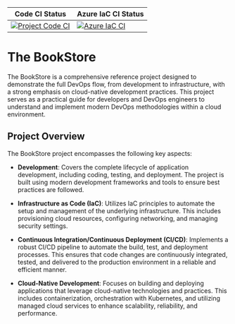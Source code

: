 | Code CI Status | Azure IaC CI Status  |
|---|---|
| [![Project Code CI](https://github.com/MichielVanHerreweghe/bookstore/actions/workflows/code-ci.yml/badge.svg)](https://github.com/MichielVanHerreweghe/bookstore/actions/workflows/code-ci.yml) | [![Azure IaC CI](https://github.com/MichielVanHerreweghe/bookstore/actions/workflows/azure-iac-ci.yml/badge.svg)](https://github.com/MichielVanHerreweghe/bookstore/actions/workflows/azure-iac-ci.yml) |

# The BookStore

The BookStore is a comprehensive reference project designed to demonstrate the full DevOps flow, from development to infrastructure, with a strong emphasis on cloud-native development practices. This project serves as a practical guide for developers and DevOps engineers to understand and implement modern DevOps methodologies within a cloud environment.

## Project Overview
The BookStore project encompasses the following key aspects:
- **Development**: Covers the complete lifecycle of application development, including coding, testing, and deployment. The project is built using modern development frameworks and tools to ensure best practices are followed.

- **Infrastructure as Code (IaC)**: Utilizes IaC principles to automate the setup and management of the underlying infrastructure. This includes provisioning cloud resources, configuring networking, and managing security settings.

- **Continuous Integration/Continuous Deployment (CI/CD)**: Implements a robust CI/CD pipeline to automate the build, test, and deployment processes. This ensures that code changes are continuously integrated, tested, and delivered to the production environment in a reliable and efficient manner.

- **Cloud-Native Development**: Focuses on building and deploying applications that leverage cloud-native technologies and practices. This includes containerization, orchestration with Kubernetes, and utilizing managed cloud services to enhance scalability, reliability, and performance.